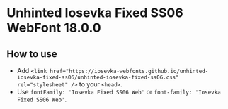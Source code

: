 # Unhinted Iosevka Fixed SS06 WebFont 18.0.0

## How to use

- Add `<link href="https://iosevka-webfonts.github.io/unhinted-iosevka-fixed-ss06/unhinted-iosevka-fixed-ss06.css" rel="stylesheet" />` to your `<head>`.
- Use `fontFamily: 'Iosevka Fixed SS06 Web'` or `font-family: 'Iosevka Fixed SS06 Web'`.
